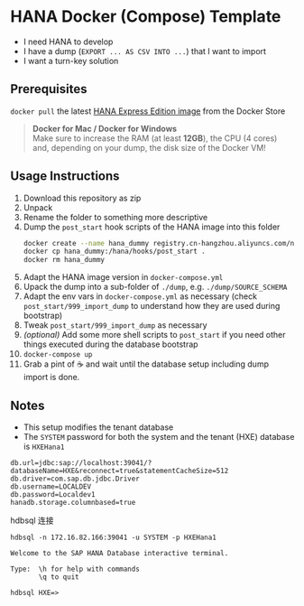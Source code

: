 # HANA Docker (Compose) Template

- I need HANA to develop
- I have a dump (`EXPORT ... AS CSV INTO ...`) that I want to import
- I want a turn-key solution

## Prerequisites

`docker pull` the latest [HANA Express Edition image][image] from the Docker Store

[image]: https://hub.docker.com/_/sap-hana-express-edition/

> **Docker for Mac / Docker for Windows**\
> Make sure to increase the RAM (at least **12GB**), the CPU (4 cores) and, depending on your dump, the disk size of the Docker VM!

## Usage Instructions

1. Download this repository as zip
1. Unpack
1. Rename the folder to something more descriptive
1. Dump the `post_start` hook scripts of the HANA image into this folder
    ```bash
    docker create --name hana_dummy registry.cn-hangzhou.aliyuncs.com/nova-base/hanaexpress:2.00.076.00.20240701.1
    docker cp hana_dummy:/hana/hooks/post_start .
    docker rm hana_dummy
    ```
1. Adapt the HANA image version in `docker-compose.yml`
1. Upack the dump into a sub-folder of `./dump`, e.g. `./dump/SOURCE_SCHEMA`
1. Adapt the env vars in `docker-compose.yml` as necessary (check `post_start/999_import_dump` to understand how they are
   used during bootstrap)
1. Tweak `post_start/999_import_dump` as necessary
1. *(optional)* Add some more shell scripts to `post_start` if you need other things executed during the database bootstrap
1. `docker-compose up`
1. Grab a pint of :coffee: and wait until the database setup including dump import is done.

## Notes

- This setup modifies the tenant database
- The `SYSTEM` password for both the system and the tenant (HXE) database is `HXEHana1`

```
db.url=jdbc:sap://localhost:39041/?databaseName=HXE&reconnect=true&statementCacheSize=512
db.driver=com.sap.db.jdbc.Driver
db.username=LOCALDEV
db.password=Localdev1
hanadb.storage.columnbased=true
```

hdbsql 连接
```
hdbsql -n 172.16.82.166:39041 -u SYSTEM -p HXEHana1

Welcome to the SAP HANA Database interactive terminal.

Type:  \h for help with commands
       \q to quit

hdbsql HXE=>

```
